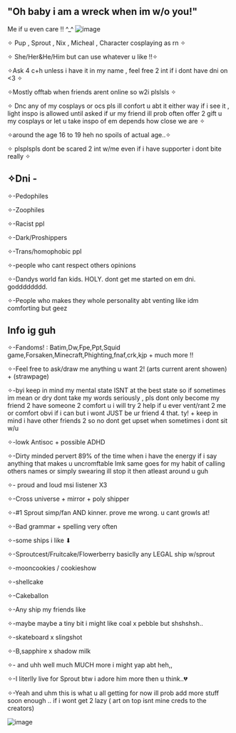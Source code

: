 ## "Oh baby i am a wreck when im w/o you!"


Me if u even care !! ^_^
![image](https://github.com/user-attachments/assets/bc0777ee-d250-46fd-a606-7e3931214ea6)



✧ Pup , Sprout , Nix , Micheal , Character cosplaying as rn ✧

✧ She/Her&He/Him but can use whatever u like !!✧

✧Ask 4 c+h unless i have it in my name , feel free 2 int if i dont have dni on <3 ✧

✧Mostly offtab when friends arent online so w2i plslsls ✧

✧ Dnc any of my cosplays or ocs pls ill confort u abt it either way if i see it , light inspo is allowed until asked if ur my friend ill prob often offer 2 gift u my cosplays or let u take inspo of em depends how close we are ✧

✧around the age 16 to 19 heh no spoils of actual age..✧

✧ plsplspls dont be scared 2 int w/me even if i have supporter i dont bite really ✧

## ✧Dni -

✧-Pedophiles

✧-Zoophiles

✧-Racist ppl

✧-Dark/Proshippers

✧-Trans/homophobic ppl

✧-people who cant respect others opinions

✧-Dandys world fan kids. HOLY. dont get me started on em dni. godddddddd.

✧-People who makes they whole personality abt venting like idm comforting but geez

## Info ig guh

✧-Fandoms! : Batim,Dw,Fpe,Ppt,Squid game,Forsaken,Minecraft,Phighting,fnaf,crk,kjp + much more !!

✧-Feel free to ask/draw me anything u want 2! (arts current arent showen)  + (strawpage)

✧-byi keep in mind my mental state ISNT at the best state so if sometimes im mean or dry dont take my words seriously , pls dont only become my friend 2 have someone 2 comfort u i will try 2 help if u ever vent/rant 2 me or comfort obvi if i can but i wont JUST be ur friend 4 that. ty! + keep in mind i have other friends 2 so no dont get upset when sometimes i dont sit w/u

✧-lowk Antisoc + possible ADHD

✧-Dirty minded pervert 89% of the time when i have the energy if i say anything that makes u uncromftable lmk same goes for my habit of calling others names or simply swearing ill stop it then atleast around u guh

✧- proud and loud msi listener X3

✧-Cross universe + mirror + poly shipper

✧-#1 Sprout simp/fan AND kinner. prove me wrong. u cant growls at!

✧-Bad grammar + spelling very often

✧-some ships i like ⬇

✧-Sproutcest/Fruitcake/Flowerberry basiclly any LEGAL ship w/sprout 

✧-mooncookies / cookieshow

✧-shellcake

✧-Cakeballon

✧-Any ship my friends like

✧-maybe maybe a tiny bit i might like coal x pebble but shshshsh..

✧-skateboard x slingshot

✧-B,sapphire x shadow milk 

✧- and uhh well much MUCH more i might yap abt heh,,

✧-I literlly live for Sprout btw i adore him more then u think..💔






✧-Yeah and uhm this is what u all getting for now ill prob add more stuff soon enough .. if i wont get 2 lazy ( art on top isnt mine creds to the creators)

![image](https://github.com/user-attachments/assets/b90b59b9-5c91-4c6d-8fba-899d0f813d7d)







































